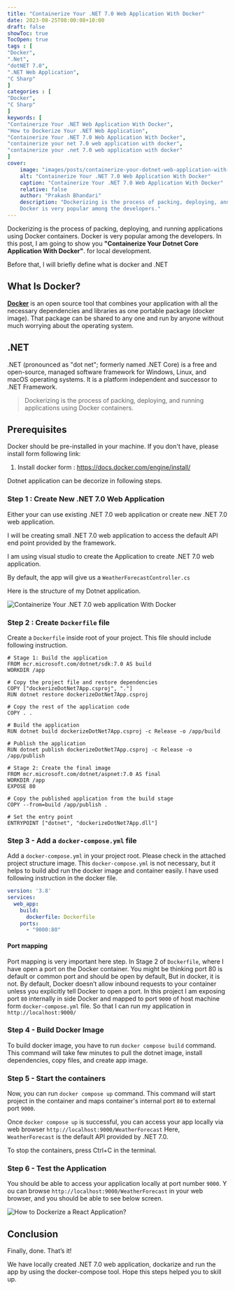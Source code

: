 ```yaml
---
title: "Containerize Your .NET 7.0 Web Application With Docker"
date: 2023-08-25T08:00:08+10:00
draft: false
showToc: true
TocOpen: true
tags : [
"Docker",
".Net",
"dotNET 7.0",
".NET Web Application",
"C Sharp"
]
categories : [
"Docker",
"C Sharp"
]
keywords: [
"Containerize Your .NET Web Application With Docker",
"How to Dockerize Your .NET Web Application",
"Containerize Your .NET 7.0 Web Application With Docker",
"containerize your net 7.0 web application with docker",
"containerize your .net 7.0 web application with docker"
]
cover:
    image: "images/posts/containerize-your-dotnet-web-application-with-docker/containerize-your-dotnet-web-application-with-docker.png"
    alt: "Containerize Your .NET 7.0 Web Application With Docker"
    caption: "Containerize Your .NET 7.0 Web Application With Docker"
    relative: false
    author: "Prakash Bhandari"
    description: "Dockerizing is the process of packing, deploying, and running applications using Docker containers.
    Docker is very popular among the developers."
---
```


Dockerizing is the process of packing, deploying, and running applications using Docker containers.
Docker is very popular among the developers. In this post, I am going to show you **"Containerize Your Dotnet Core Application With Docker"**.
for local development.

Before that, I will briefly define what is docker and .NET

## What Is Docker?
**[Docker](https://www.docker.com/)** is an open source tool that combines your application with all
the necessary dependencies and libraries as one portable package (docker image).
That package can be shared to any one and run by anyone without much worrying about the operating system.

## .NET

.NET (pronounced as "dot net"; formerly named .NET Core) is a free and open-source, managed software framework for Windows, Linux, and macOS operating systems. 
It is a platform independent and successor to .NET Framework.

>Dockerizing is the process of packing, deploying, and running applications using Docker containers.

##  Prerequisites
Docker should be pre-installed in your machine.
If you don't have, please install form following link:
1. Install docker form : https://docs.docker.com/engine/install/


Dotnet application can be decorize in following steps.

### Step 1 : Create New .NET 7.0 Web Application

Either your can use existing .NET 7.0 web application or create new .NET 7.0 web application.

I will be creating small .NET 7.0 web application to access the default API end point provided by the framework.

I am using visual studio to create the Application to create .NET 7.0 web application.

By default, the app will give us a `WeatherForecastController.cs`

Here is the structure of my Dotnet application.

![Containerize Your .NET 7.0 web application With Docker](/images/posts/containerize-your-dotnet-web-application-with-docker/project-structure.png#center)

### Step 2 : Create `Dockerfile` file

Create a `Dockerfile` inside root of your project. 
This file should include following instruction.

```
# Stage 1: Build the application
FROM mcr.microsoft.com/dotnet/sdk:7.0 AS build
WORKDIR /app

# Copy the project file and restore dependencies
COPY ["dockerizeDotNet7App.csproj", "."]
RUN dotnet restore dockerizeDotNet7App.csproj

# Copy the rest of the application code
COPY . .

# Build the application
RUN dotnet build dockerizeDotNet7App.csproj -c Release -o /app/build

# Publish the application
RUN dotnet publish dockerizeDotNet7App.csproj -c Release -o /app/publish

# Stage 2: Create the final image
FROM mcr.microsoft.com/dotnet/aspnet:7.0 AS final
WORKDIR /app
EXPOSE 80

# Copy the published application from the build stage
COPY --from=build /app/publish .

# Set the entry point
ENTRYPOINT ["dotnet", "dockerizeDotNet7App.dll"]
```

### Step 3 - Add a `docker-compose.yml` file

Add a `docker-compose.yml` in your project root. Please check in the attached project structure image. This `docker-compose.yml` is not necessary, but it helps to build abd
run the docker image and container easily.
I have used following instruction in the docker file.

```yaml
version: '3.8'
services:
  web_app:
    build:
      dockerfile: Dockerfile
    ports:
      - "9000:80"
```

#### Port mapping

Port mapping is very important here step. In Stage 2 of `Dockerfile`, where I have open a port on the Docker container. You might be thinking port 80 is default or common port and should be open by default, But in docker, it is not. By default, Docker doesn’t allow inbound requests to your container unless you explicitly tell Docker to open a port.
In this project I am exposing port `80` internally in side Docker and mapped to port `9000` of host machine form `docker-compose.yml` file. So that I can run my application in `http://localhost:9000/`


### Step 4 - Build Docker Image
To build docker image, you have to run `docker compose build` command. This command will take few minutes to
pull the dotnet image, install dependencies, copy files, and create app image.

### Step 5 - Start the containers
Now, you can run `docker compose up` command. This command will start project in the container and
maps container's internal port `80` to external port `9000`.

Once `docker compose up` is successful, you can access your app locally via web browser `http://localhost:9000/WeatherForecast`
Here, `WeatherForecast` is the default API provided by .NET 7.0.

To stop the containers, press Ctrl+C in the terminal.

### Step 6 - Test the Application

You should be able to access your application locally at port number `9000`.
Y
ou can browse `http://localhost:9000/WeatherForecast` in your web browser, and you should be able to see below screen.

![How to Dockerize a React Application?](/images/posts/containerize-your-dotnet-web-application-with-docker/output.png#center)

## Conclusion

Finally, done. That’s it!

We have locally created .NET 7.0 web application, dockarize and run the app by using the docker-compose tool. Hope this steps helped you
to skill up.




